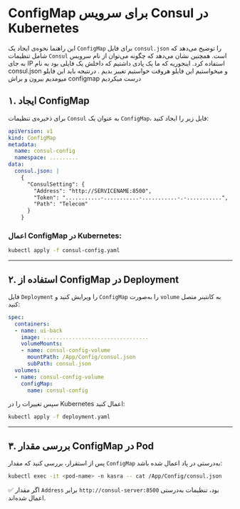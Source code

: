 # ConfigMap برای سرویس Consul در Kubernetes

این راهنما نحوه‌ی ایجاد یک `ConfigMap` برای فایل `consul.json` را توضیح می‌دهد که شامل تنظیمات `Consul` است. همچنین نشان می‌دهد که چگونه می‌توان از نام سرویس به جای IP استفاده کرد.
اینجوریه که ما یک پادی داشتیم که داخلش یک فایلی بود به نام consul.json و میخواستیم این فایلو هروقت خواستیم تغییر بدیم .
درنتیجه باید این فایلو میومدیم بیرون و براش configmap درست میکردیم

## ۱. ایجاد ConfigMap
برای ذخیره‌ی تنظیمات `Consul` به عنوان یک `ConfigMap`، فایل زیر را ایجاد کنید:

```yaml
apiVersion: v1
kind: ConfigMap
metadata:
  name: consul-config
  namespace: .........
data:
  consul.json: |
    {
      "ConsulSetting": {
        "Address": "http://SERVICENAME:8500",
        "Token": "...........-...........-...........-.-...........",
        "Path": "Telecom"
      }
    }
```

### اعمال ConfigMap در Kubernetes:
```sh
kubectl apply -f consul-config.yaml
```

---

## ۲. استفاده از ConfigMap در Deployment

فایل `Deployment` را ویرایش کنید و `ConfigMap` را به‌صورت `volume` به کانتینر متصل کنید:

```yaml
spec:
  containers:
  - name: ui-back
    image: .................................
    volumeMounts:
    - name: consul-config-volume
      mountPath: /App/Config/consul.json
      subPath: consul.json
  volumes:
  - name: consul-config-volume
    configMap:
      name: consul-config
```

سپس تغییرات را در Kubernetes اعمال کنید:

```sh
kubectl apply -f deployment.yaml
```

---

## ۳. بررسی مقدار ConfigMap در Pod

پس از استقرار، بررسی کنید که مقدار `ConfigMap` به‌درستی در پاد اعمال شده باشد:

```sh
kubectl exec -it <pod-name> -n kasra -- cat /App/Config/consul.json
```

✅ اگر مقدار `Address` برابر `http://consul-server:8500` بود، تنظیمات به‌درستی اعمال شده‌اند.
